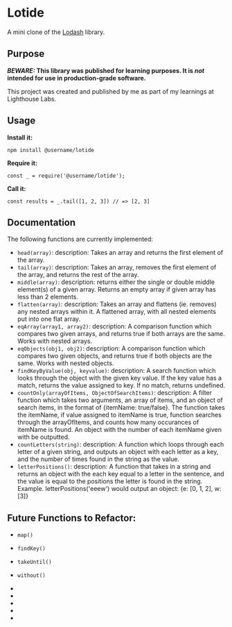 # Lotide

A mini clone of the [Lodash](https://lodash.com) library.

## Purpose

**_BEWARE:_ This library was published for learning purposes. It is _not_ intended for use in production-grade software.**

This project was created and published by me as part of my learnings at Lighthouse Labs. 

## Usage

**Install it:**

`npm install @username/lotide`

**Require it:**

`const _ = require('@username/lotide');`

**Call it:**

`const results = _.tail([1, 2, 3]) // => [2, 3]`

## Documentation

The following functions are currently implemented:

* `head(array)`: description: Takes an array and returns the first element of the array.
* `tail(array)`: description: Takes an array, removes the first element of the array, and returns the rest of the array.
* `middle(array)`: description: returns either the single or double middle element(s) of a given array. Returns an empty array if given array has less than 2 elements.
* `flatten(array)`: description: Takes an array and flattens (ie. removes) any nested arrays within it. A flattened array, with all nested elements put into one flat array. 
* `eqArray(array1, array2)`: description: A comparison function which compares two given arrays, and returns true if both arrays are the same. Works with nested arrays.
* `eqObjects(obj1, obj2)`: description: A comparison function which compares two given objects, and returns true if both objects are the same. Works with nested objects.
* `findKeyByValue(obj, keyvalue)`: description: A search function which looks through the object with the given key value. If the key value has a match, returns the value assigned to key. If no match, returns undefined.
* `countOnly(arrayOfItems, ObjectOfSearchItems)`: description: A filter function which takes two arguments, an array of items, and an object of search items, in the format of {itemName: true/false}. The function takes the itemName, if value assigned to itemName is true, function searches through the arrayOfItems, and counts how many occurances of itemName is found. An object with the number of each itemName given with be outputted.
* `countLetters(string)`: description: A function which loops through each letter of a given string, and outputs an object with each letter as a key, and the number of times found in the string as the value.
* `letterPositions()`: description: A function that takes in a string and returns an object with the each key equal to a letter in the sentence, and the value is equal to the positions the letter is found in the string. Example. letterPositions('eeew') would output an object:
{e: [0, 1, 2],
 w: [3]}

 



## Future Functions to Refactor:

* `map()`
* `findKey()`

* `takeUntil()`
* `without()`
* 
* 
* 
* 
* 